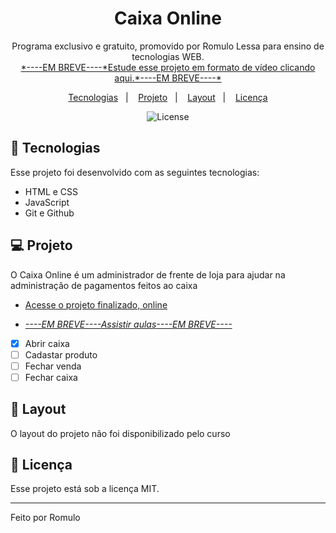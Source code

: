 <h1 align="center">Caixa Online</h1>

<p align="center">
  Programa exclusivo e gratuito, promovido por Romulo Lessa para ensino de tecnologias WEB.</br>
  <a href="#">*----EM BREVE----*Estude esse projeto em formato de vídeo clicando aqui.*----EM BREVE----*</a>
</p>

<p align="center">
  <a href="#-tecnologias">Tecnologias</a>&nbsp;&nbsp;&nbsp;|&nbsp;&nbsp;&nbsp;
  <a href="#-projeto">Projeto</a>&nbsp;&nbsp;&nbsp;|&nbsp;&nbsp;&nbsp;
  <a href="#-layout">Layout</a>&nbsp;&nbsp;&nbsp;|&nbsp;&nbsp;&nbsp;
  <a href="#memo-licença">Licença</a>
</p>

<p align="center">
  <img alt="License" src="https://img.shields.io/static/v1?label=license&message=MIT&color=49AA26&labelColor=000000">
</p>

## 🚀 Tecnologias

Esse projeto foi desenvolvido com as seguintes tecnologias:

- HTML e CSS
- JavaScript
- Git e Github

## 💻 Projeto

O Caixa Online é um administrador de frente de loja para ajudar na administração de pagamentos feitos ao caixa 

- [Acesse o projeto finalizado, online](https://romulolessa.github.io/CaixaOnline/)

- [*----EM BREVE----*Assistir aulas*----EM BREVE----*](#)
- [X] Abrir caixa
- [ ] Cadastar produto
- [ ] Fechar venda
- [ ] Fechar caixa

## 🔖 Layout

O layout do projeto não foi disponibilizado pelo curso

## :memo: Licença

Esse projeto está sob a licença MIT.

---

Feito por Romulo
